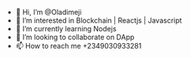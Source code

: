 - 👋 Hi, I’m @Oladimeji
- 👀 I’m interested in Blockchain | Reactjs | Javascript
- 🌱 I’m currently learning Nodejs
- 💞️ I’m looking to collaborate on DApp
- 📫 How to reach me +2349030933281

<!---
Oladimeji/Oladimeji is a ✨ special ✨ repository because its `README.md` (this file) appears on your GitHub profile.
You can click the Preview link to take a look at your changes.
--->
